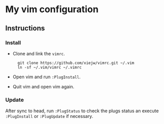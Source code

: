 # My vim configuration

## Instructions

### Install

- Clone and link the `vimrc`.

        git clone https://github.com/xiejw/vimrc.git ~/.vim
        ln -sf ~/.vim/vimrc ~/.vimrc

- Open vim and run `:PlugInstall`.
- Quit vim and open vim again.

### Update
After sync to head, run `:PlugStatus` to check the plugs status an execute
`:PlugInstall` or `:PlugUpdate` if necessary.
